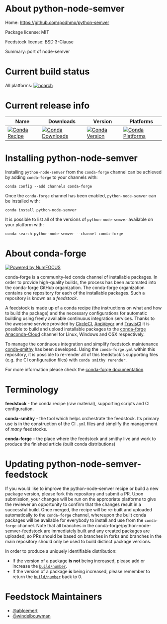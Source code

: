 <!--
# -*- mode: jinja -*-
-->

About python-node-semver
========================

Home: https://github.com/podhmo/python-semver

Package license: MIT

Feedstock license: BSD 3-Clause

Summary: port of node-semver



Current build status
====================

All platforms:
[![noarch](https://img.shields.io/circleci/project/github/conda-forge/python-node-semver-feedstock/master.svg?label=noarch)](https://circleci.com/gh/conda-forge/python-node-semver-feedstock)

Current release info
====================

| Name | Downloads | Version | Platforms |
| --- | --- | --- | --- |
| [![Conda Recipe](https://img.shields.io/badge/recipe-python--node--semver-green.svg)](https://anaconda.org/conda-forge/python-node-semver) | [![Conda Downloads](https://img.shields.io/conda/dn/conda-forge/python-node-semver.svg)](https://anaconda.org/conda-forge/python-node-semver) | [![Conda Version](https://img.shields.io/conda/vn/conda-forge/python-node-semver.svg)](https://anaconda.org/conda-forge/python-node-semver) | [![Conda Platforms](https://img.shields.io/conda/pn/conda-forge/python-node-semver.svg)](https://anaconda.org/conda-forge/python-node-semver) |

Installing python-node-semver
=============================

Installing `python-node-semver` from the `conda-forge` channel can be achieved by adding `conda-forge` to your channels with:

```
conda config --add channels conda-forge
```

Once the `conda-forge` channel has been enabled, `python-node-semver` can be installed with:

```
conda install python-node-semver
```

It is possible to list all of the versions of `python-node-semver` available on your platform with:

```
conda search python-node-semver --channel conda-forge
```


About conda-forge
=================

[![Powered by NumFOCUS](https://img.shields.io/badge/powered%20by-NumFOCUS-orange.svg?style=flat&colorA=E1523D&colorB=007D8A)](http://numfocus.org)

conda-forge is a community-led conda channel of installable packages.
In order to provide high-quality builds, the process has been automated into the
conda-forge GitHub organization. The conda-forge organization contains one repository
for each of the installable packages. Such a repository is known as a *feedstock*.

A feedstock is made up of a conda recipe (the instructions on what and how to build
the package) and the necessary configurations for automatic building using freely
available continuous integration services. Thanks to the awesome service provided by
[CircleCI](https://circleci.com/), [AppVeyor](https://www.appveyor.com/)
and [TravisCI](https://travis-ci.org/) it is possible to build and upload installable
packages to the [conda-forge](https://anaconda.org/conda-forge)
[Anaconda-Cloud](https://anaconda.org/) channel for Linux, Windows and OSX respectively.

To manage the continuous integration and simplify feedstock maintenance
[conda-smithy](https://github.com/conda-forge/conda-smithy) has been developed.
Using the ``conda-forge.yml`` within this repository, it is possible to re-render all of
this feedstock's supporting files (e.g. the CI configuration files) with ``conda smithy rerender``.

For more information please check the [conda-forge documentation](https://conda-forge.org/docs/).

Terminology
===========

**feedstock** - the conda recipe (raw material), supporting scripts and CI configuration.

**conda-smithy** - the tool which helps orchestrate the feedstock.
                   Its primary use is in the construction of the CI ``.yml`` files
                   and simplify the management of *many* feedstocks.

**conda-forge** - the place where the feedstock and smithy live and work to
                  produce the finished article (built conda distributions)


Updating python-node-semver-feedstock
=====================================

If you would like to improve the python-node-semver recipe or build a new
package version, please fork this repository and submit a PR. Upon submission,
your changes will be run on the appropriate platforms to give the reviewer an
opportunity to confirm that the changes result in a successful build. Once
merged, the recipe will be re-built and uploaded automatically to the
`conda-forge` channel, whereupon the built conda packages will be available for
everybody to install and use from the `conda-forge` channel.
Note that all branches in the conda-forge/python-node-semver-feedstock are
immediately built and any created packages are uploaded, so PRs should be based
on branches in forks and branches in the main repository should only be used to
build distinct package versions.

In order to produce a uniquely identifiable distribution:
 * If the version of a package **is not** being increased, please add or increase
   the [``build/number``](https://conda.io/docs/user-guide/tasks/build-packages/define-metadata.html#build-number-and-string).
 * If the version of a package **is** being increased, please remember to return
   the [``build/number``](https://conda.io/docs/user-guide/tasks/build-packages/define-metadata.html#build-number-and-string)
   back to 0.

Feedstock Maintainers
=====================

* [@abloemert](https://github.com/abloemert/)
* [@windelbouwman](https://github.com/windelbouwman/)

